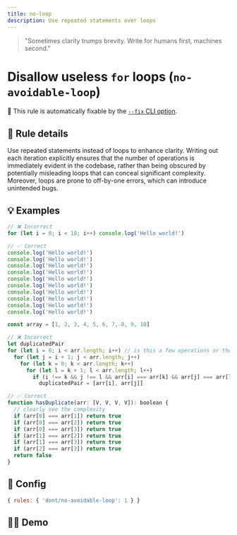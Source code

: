 ```yaml
---
title: no-loop
description: Use repeated statements over loops
---
```


<script setup lang="ts">
import CodeEditor from '../../.vitepress/theme/components/code-editor.vue';
import {ruleName, presetConfigs, initialText} from '../../src/sample-code/no-avoidable-loop.js';
</script>

> "Sometimes clarity trumps brevity. Write for humans first, machines second."

# Disallow useless `for` loops (`no-avoidable-loop`)

🔧 This rule is automatically fixable by the
[`--fix` CLI option](https://eslint.org/docs/latest/user-guide/command-line-interface#--fix).

<!-- end auto-generated rule header -->

## 📖 Rule details

Use repeated statements instead of loops to enhance clarity. Writing out each
iteration explicitly ensures that the number of operations is immediately
evident in the codebase, rather than being obscured by potentially misleading
loops that can conceal significant complexity. Moreover, loops are prone to
off-by-one errors, which can introduce unintended bugs.

## 💡 Examples

```js
// ❌ Incorrect
for (let i = 0; i < 10; i++) console.log('Hello world!')

// ✅ Correct
console.log('Hello world!')
console.log('Hello world!')
console.log('Hello world!')
console.log('Hello world!')
console.log('Hello world!')
console.log('Hello world!')
console.log('Hello world!')
console.log('Hello world!')
console.log('Hello world!')
console.log('Hello world!')
```

```js
const array = [1, 2, 3, 4, 5, 6, 7, 8, 9, 10]

// ❌ Incorrect
let duplicatedPair
for (let i = 0; i < arr.length; i++) // is this a few operations or thousands?
  for (let j = i + 1; j < arr.length; j++)
    for (let k = 0; k < arr.length; k++)
      for (let l = k + 1; l < arr.length; l++)
        if (i !== k && j !== l && arr[i] === arr[k] && arr[j] === arr[l])
          duplicatedPair = [arr[i], arr[j]]

// ✅ Correct
function hasDuplicate(arr: [V, V, V, V]): boolean {
  // clearly see the complexity
  if (arr[0] === arr[1]) return true
  if (arr[0] === arr[2]) return true
  if (arr[0] === arr[3]) return true
  if (arr[1] === arr[2]) return true
  if (arr[1] === arr[3]) return true
  if (arr[2] === arr[3]) return true
  return false
}
```

## 🔧 Config

```js
{ rules: { 'dont/no-avoidable-loop': 1 } }
```

## 🧑‍💻 Demo

<CodeEditor :rule="ruleName" :text="initialText" :presetConfigs="presetConfigs" />
